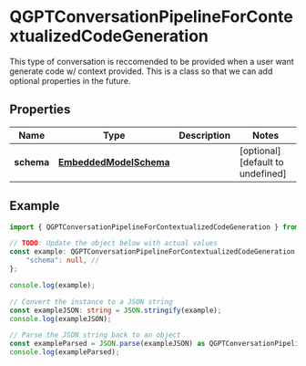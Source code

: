 
# QGPTConversationPipelineForContextualizedCodeGeneration

This type of conversation is reccomended to be provided when a user want generate code w/ context provided.  This is a class so that we can add optional properties in the future.

## Properties

Name | Type | Description | Notes
------------ | ------------- | ------------- | -------------
**schema** | [**EmbeddedModelSchema**](EmbeddedModelSchema) |  | [optional] [default to undefined]

## Example

```typescript
import { QGPTConversationPipelineForContextualizedCodeGeneration } from '';

// TODO: Update the object below with actual values
const example: QGPTConversationPipelineForContextualizedCodeGeneration = {
    "schema": null, // 
};

console.log(example);

// Convert the instance to a JSON string
const exampleJSON: string = JSON.stringify(example);
console.log(exampleJSON);

// Parse the JSON string back to an object
const exampleParsed = JSON.parse(exampleJSON) as QGPTConversationPipelineForContextualizedCodeGeneration;
console.log(exampleParsed);
```




